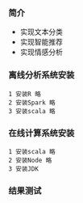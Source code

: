 ### 简介
* 实现文本分类
* 实现智能推荐
* 实现情感分析

### 离线分析系统安装
```text
1 安装R 略
2 安装Spark 略
3 安装scala 略
```

### 在线计算系统安装
```text
1 安装scala 略
2 安装Node 略 
3 安装JDK
```

### 结果测试

